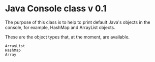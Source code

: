 # Java Console class v 0.1
The purpose of this class is to help to print default Java's objects in the console, for example, HashMap and ArrayList objects.

These are the object types that, at the moment, are available.

```
ArrayList
HashMap
Array
```

